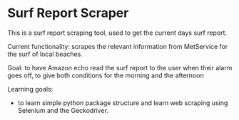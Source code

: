 # Surf Report Scraper

This is a surf report scraping tool, used to get the current days surf report.

Current functionality: scrapes the relevant information from MetService for the
surf of local beaches. 

Goal: to have Amazon echo read the surf report to the user when their alarm 
goes off, to give both conditions for the morning and the afternoon


Learning goals: 
- to learn simple python package structure and learn web scraping using Selenium and the Geckodriver.

